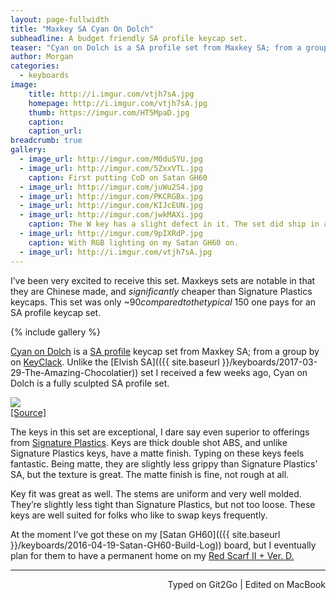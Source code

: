 ```yaml
---
layout: page-fullwidth
title: "Maxkey SA Cyan On Dolch"
subheadline: A budget friendly SA profile keycap set.
teaser: "Cyan on Dolch is a SA profile set from Maxkey SA; from a group by on KeyClack. Maxkeys sets are also significantly cheaper than Signature Plastics, this set was only ~$90 compared to the typical ~$150 one pays for an SA profile keycap set."
author: Morgan
categories:
  - keyboards
image:
    title: http://i.imgur.com/vtjh7sA.jpg
    homepage: http://i.imgur.com/vtjh7sA.jpg
    thumb: https://imgur.com/HT5MpaD.jpg
    caption:
    caption_url:
breadcrumb: true
gallery:
  - image_url: http://imgur.com/M0duSYU.jpg
  - image_url: http://imgur.com/5ZxxVTL.jpg
    caption: First putting CoD on Satan GH60
  - image_url: http://imgur.com/juWu2S4.jpg
  - image_url: http://imgur.com/PKCRGBx.jpg
  - image_url: http://imgur.com/KIJcEUN.jpg
  - image_url: http://imgur.com/jwkMAXi.jpg
    caption: The W key has a slight defect in it. The set did ship in a baggie, so this could explain the defect/damage. Either way, it doesn't bug me too much.
  - image_url: http://imgur.com/9pIXRdP.jpg
    caption: With RGB lighting on my Satan GH60 on.
  - image_url: http://i.imgur.com/vtjh7sA.jpg
---
```


I’ve been very excited to receive this set. Maxkeys sets are notable in that they are Chinese made, and *significantly* cheaper than Signature Plastics keycaps. This set was only ~$90 compared to the typical ~$150 one pays for an SA profile keycap set.

{% include gallery %}

[Cyan on Dolch](https://www.old.keyclack.com/product/group-buy-maxkey-sa/) is a [SA profile](https://deskthority.net/wiki/Signature_Plastics_SA_family) keycap set from Maxkey SA; from a group by on [KeyClack](https://www.keyclack.com/). Unlike the [Elvish SA](({{ site.baseurl }}/keyboards/2017-03-29-The-Amazing-Chocolatier)) set I received a few weeks ago, Cyan on Dolch is a fully sculpted SA profile set.

![](http://imgur.com/6aJjJmY.jpg)    
[[Source]](https://adereth.github.io/blog/2015/02/17/sa-profile-keys-on-a-kinesis-advantage/)

The keys in this set are exceptional, I dare say even superior to offerings from [Signature Plastics](https://pimpmykeyboard.com/). Keys are thick double shot ABS, and unlike Signature Plastics keys, have a matte finish. Typing on these keys feels fantastic. Being matte, they are slightly less grippy than Signature Plastics’ SA, but the texture is great. The matte finish is fine, not rough at all.

Key fit was great as well. The stems are uniform and very well molded. They’re slightly less tight than Signature Plastics, but not too loose. These keys are well suited for folks who like to swap keys frequently.

At the moment I’ve got these on my [Satan GH60](({{ site.baseurl }}/keyboards/2016-04-19-Satan-GH60-Build-Log)) board, but I eventually plan for them to have a permanent home on my [Red Scarf II + Ver. D.](https://www.massdrop.com/buy/red-scarf-ii-plus-ver-d-custom-mechanical-keyboard-kit?mode=guest_open)

---
<p align="right">Typed on Git2Go | Edited on MacBook</p>

